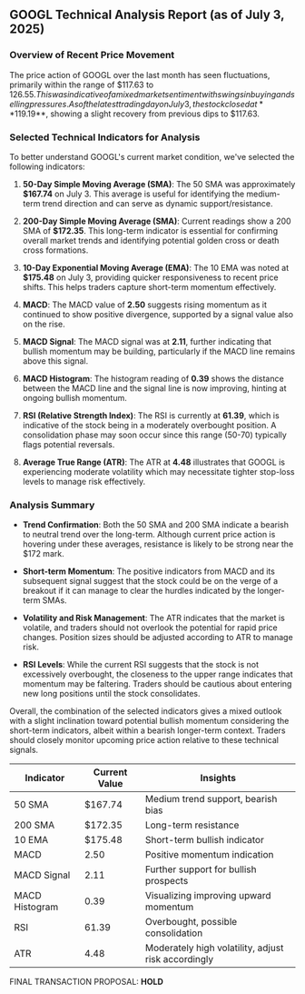 ## GOOGL Technical Analysis Report (as of July 3, 2025)

### Overview of Recent Price Movement
The price action of GOOGL over the last month has seen fluctuations, primarily within the range of $117.63 to $126.55. This was indicative of a mixed market sentiment with swings in buying and selling pressures. As of the latest trading day on July 3, the stock closed at **$119.19**, showing a slight recovery from previous dips to $117.63.

### Selected Technical Indicators for Analysis
To better understand GOOGL's current market condition, we've selected the following indicators:

1. **50-Day Simple Moving Average (SMA)**: The 50 SMA was approximately **$167.74** on July 3. This average is useful for identifying the medium-term trend direction and can serve as dynamic support/resistance.

2. **200-Day Simple Moving Average (SMA)**: Current readings show a 200 SMA of **$172.35**. This long-term indicator is essential for confirming overall market trends and identifying potential golden cross or death cross formations.

3. **10-Day Exponential Moving Average (EMA)**: The 10 EMA was noted at **$175.48** on July 3, providing quicker responsiveness to recent price shifts. This helps traders capture short-term momentum effectively.

4. **MACD**: The MACD value of **2.50** suggests rising momentum as it continued to show positive divergence, supported by a signal value also on the rise.

5. **MACD Signal**: The MACD signal was at **2.11**, further indicating that bullish momentum may be building, particularly if the MACD line remains above this signal.

6. **MACD Histogram**: The histogram reading of **0.39** shows the distance between the MACD line and the signal line is now improving, hinting at ongoing bullish momentum.

7. **RSI (Relative Strength Index)**: The RSI is currently at **61.39**, which is indicative of the stock being in a moderately overbought position. A consolidation phase may soon occur since this range (50-70) typically flags potential reversals.

8. **Average True Range (ATR)**: The ATR at **4.48** illustrates that GOOGL is experiencing moderate volatility which may necessitate tighter stop-loss levels to manage risk effectively.

### Analysis Summary
- **Trend Confirmation**: Both the 50 SMA and 200 SMA indicate a bearish to neutral trend over the long-term. Although current price action is hovering under these averages, resistance is likely to be strong near the $172 mark.
  
- **Short-term Momentum**: The positive indicators from MACD and its subsequent signal suggest that the stock could be on the verge of a breakout if it can manage to clear the hurdles indicated by the longer-term SMAs.

- **Volatility and Risk Management**: The ATR indicates that the market is volatile, and traders should not overlook the potential for rapid price changes. Position sizes should be adjusted according to ATR to manage risk.

- **RSI Levels**: While the current RSI suggests that the stock is not excessively overbought, the closeness to the upper range indicates that momentum may be faltering. Traders should be cautious about entering new long positions until the stock consolidates.

Overall, the combination of the selected indicators gives a mixed outlook with a slight inclination toward potential bullish momentum considering the short-term indicators, albeit within a bearish longer-term context. Traders should closely monitor upcoming price action relative to these technical signals.

| Indicator | Current Value | Insights |
|-----------|---------------|----------|
| 50 SMA    | $167.74       | Medium trend support, bearish bias |
| 200 SMA   | $172.35       | Long-term resistance |
| 10 EMA    | $175.48       | Short-term bullish indicator |
| MACD      | 2.50          | Positive momentum indication |
| MACD Signal | 2.11        | Further support for bullish prospects |
| MACD Histogram | 0.39     | Visualizing improving upward momentum |
| RSI       | 61.39         | Overbought, possible consolidation |
| ATR       | 4.48          | Moderately high volatility, adjust risk accordingly |

FINAL TRANSACTION PROPOSAL: **HOLD**